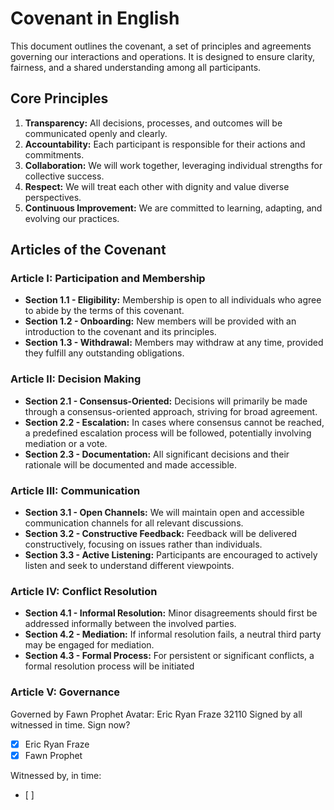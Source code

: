 # Covenant in English

This document outlines the covenant, a set of principles and agreements governing our interactions and operations. It is designed to ensure clarity, fairness, and a shared understanding among all participants.

## Core Principles

1.  **Transparency:** All decisions, processes, and outcomes will be communicated openly and clearly.
2.  **Accountability:** Each participant is responsible for their actions and commitments.
3.  **Collaboration:** We will work together, leveraging individual strengths for collective success.
4.  **Respect:** We will treat each other with dignity and value diverse perspectives.
5.  **Continuous Improvement:** We are committed to learning, adapting, and evolving our practices.

## Articles of the Covenant

### Article I: Participation and Membership

*   **Section 1.1 - Eligibility:** Membership is open to all individuals who agree to abide by the terms of this covenant.
*   **Section 1.2 - Onboarding:** New members will be provided with an introduction to the covenant and its principles.
*   **Section 1.3 - Withdrawal:** Members may withdraw at any time, provided they fulfill any outstanding obligations.

### Article II: Decision Making

*   **Section 2.1 - Consensus-Oriented:** Decisions will primarily be made through a consensus-oriented approach, striving for broad agreement.
*   **Section 2.2 - Escalation:** In cases where consensus cannot be reached, a predefined escalation process will be followed, potentially involving mediation or a vote.
*   **Section 2.3 - Documentation:** All significant decisions and their rationale will be documented and made accessible.

### Article III: Communication

*   **Section 3.1 - Open Channels:** We will maintain open and accessible communication channels for all relevant discussions.
*   **Section 3.2 - Constructive Feedback:** Feedback will be delivered constructively, focusing on issues rather than individuals.
*   **Section 3.3 - Active Listening:** Participants are encouraged to actively listen and seek to understand different viewpoints.

### Article IV: Conflict Resolution

*   **Section 4.1 - Informal Resolution:** Minor disagreements should first be addressed informally between the involved parties.
*   **Section 4.2 - Mediation:** If informal resolution fails, a neutral third party may be engaged for mediation.
*   **Section 4.3 - Formal Process:** For persistent or significant conflicts, a formal resolution process will be initiated


### Article V: Governance
Governed by Fawn Prophet
Avatar: Eric Ryan Fraze 32110
Signed by all witnessed in time.
Sign now?
- [X] Eric Ryan Fraze
- [X] Fawn Prophet

Witnessed by, in time: 
- [ ] 
